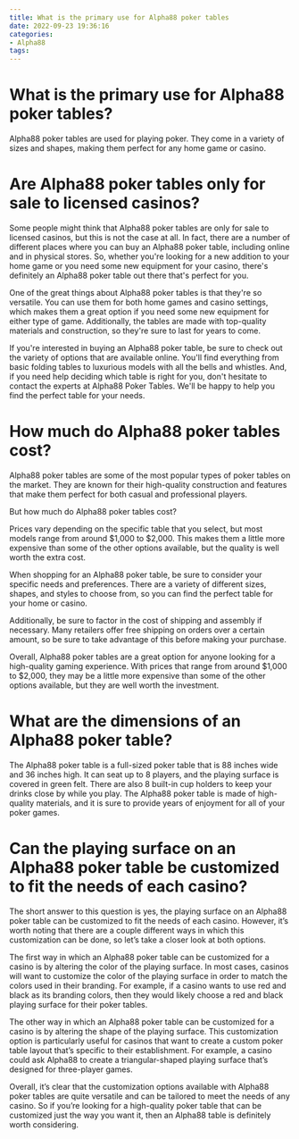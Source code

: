 ```yaml
---
title: What is the primary use for Alpha88 poker tables
date: 2022-09-23 19:36:16
categories:
- Alpha88
tags:
---
```



#  What is the primary use for Alpha88 poker tables?

Alpha88 poker tables are used for playing poker. They come in a variety of sizes and shapes, making them perfect for any home game or casino.

#  Are Alpha88 poker tables only for sale to licensed casinos?

Some people might think that Alpha88 poker tables are only for sale to licensed casinos, but this is not the case at all. In fact, there are a number of different places where you can buy an Alpha88 poker table, including online and in physical stores. So, whether you're looking for a new addition to your home game or you need some new equipment for your casino, there's definitely an Alpha88 poker table out there that's perfect for you.

One of the great things about Alpha88 poker tables is that they're so versatile. You can use them for both home games and casino settings, which makes them a great option if you need some new equipment for either type of game. Additionally, the tables are made with top-quality materials and construction, so they're sure to last for years to come.

If you're interested in buying an Alpha88 poker table, be sure to check out the variety of options that are available online. You'll find everything from basic folding tables to luxurious models with all the bells and whistles. And, if you need help deciding which table is right for you, don't hesitate to contact the experts at Alpha88 Poker Tables. We'll be happy to help you find the perfect table for your needs.

#  How much do Alpha88 poker tables cost?

Alpha88 poker tables are some of the most popular types of poker tables on the market. They are known for their high-quality construction and features that make them perfect for both casual and professional players.

But how much do Alpha88 poker tables cost?

Prices vary depending on the specific table that you select, but most models range from around $1,000 to $2,000. This makes them a little more expensive than some of the other options available, but the quality is well worth the extra cost.

When shopping for an Alpha88 poker table, be sure to consider your specific needs and preferences. There are a variety of different sizes, shapes, and styles to choose from, so you can find the perfect table for your home or casino.

Additionally, be sure to factor in the cost of shipping and assembly if necessary. Many retailers offer free shipping on orders over a certain amount, so be sure to take advantage of this before making your purchase.

Overall, Alpha88 poker tables are a great option for anyone looking for a high-quality gaming experience. With prices that range from around $1,000 to $2,000, they may be a little more expensive than some of the other options available, but they are well worth the investment.

#  What are the dimensions of an Alpha88 poker table?

The Alpha88 poker table is a full-sized poker table that is 88 inches wide and 36 inches high. It can seat up to 8 players, and the playing surface is covered in green felt. There are also 8 built-in cup holders to keep your drinks close by while you play. The Alpha88 poker table is made of high-quality materials, and it is sure to provide years of enjoyment for all of your poker games.

#  Can the playing surface on an Alpha88 poker table be customized to fit the needs of each casino?

The short answer to this question is yes, the playing surface on an Alpha88 poker table can be customized to fit the needs of each casino. However, it’s worth noting that there are a couple different ways in which this customization can be done, so let’s take a closer look at both options.

The first way in which an Alpha88 poker table can be customized for a casino is by altering the color of the playing surface. In most cases, casinos will want to customize the color of the playing surface in order to match the colors used in their branding. For example, if a casino wants to use red and black as its branding colors, then they would likely choose a red and black playing surface for their poker tables.

The other way in which an Alpha88 poker table can be customized for a casino is by altering the shape of the playing surface. This customization option is particularly useful for casinos that want to create a custom poker table layout that’s specific to their establishment. For example, a casino could ask Alpha88 to create a triangular-shaped playing surface that’s designed for three-player games.

Overall, it’s clear that the customization options available with Alpha88 poker tables are quite versatile and can be tailored to meet the needs of any casino. So if you’re looking for a high-quality poker table that can be customized just the way you want it, then an Alpha88 table is definitely worth considering.